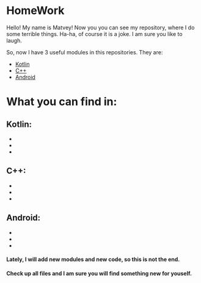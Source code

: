 # HomeWork

Hello! My name is Matvey! Now you you can see my repository, where I do some terrible things.
Ha-ha, of course it is a joke. I am sure you like to laugh.

So, now I have 3 useful modules in this repositories. They are:
- [Kotlin](https://github.com/Ferum-bot/HomeWork/tree/master/Kotlin)
- [C++](https://github.com/Ferum-bot/HomeWork/tree/master/%D0%A1%2B%2B)
- [Android](https://github.com/Ferum-bot/HomeWork/tree/master/Android)

# What you can find in:


## Kotlin:
-
-
-


## C++:
-
-
-


## Android:
-
-
-


#### Lately, I will add new modules and new code, so this is not the end. 
#### Check up all files and I am sure you will find something new for youself.
